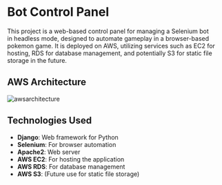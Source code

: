 # Bot Control Panel

This project is a web-based control panel for managing a Selenium bot in headless mode, designed to automate gameplay in a browser-based pokemon game. It is deployed on AWS, utilizing services such as EC2 for hosting, RDS for database management, and potentially S3 for static file storage in the future.

## AWS Architecture
![awsarchitecture](https://filestoragegithub.s3.eu-north-1.amazonaws.com/awsarchitecture.svg)

## Technologies Used
- **Django**: Web framework for Python
- **Selenium**: For browser automation
- **Apache2**: Web server
- **AWS EC2**: For hosting the application
- **AWS RDS**: For database management
- **AWS S3**: (Future use for static file storage)

